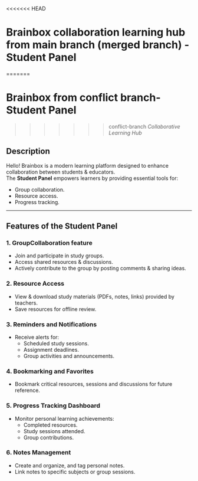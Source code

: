 <<<<<<< HEAD
# Brainbox collaboration learning hub from main branch (merged branch) - Student Panel  
=======
# Brainbox  from conflict branch- Student Panel  
>>>>>>> conflict-branch
*Collaborative Learning Hub*  

## Description  
Hello! Brainbox is a modern learning platform designed to enhance collaboration between students & educators.  
The **Student Panel** empowers learners by providing essential tools for:  
- Group collaboration.  
- Resource access.  
- Progress tracking.

  
  

---

## Features of the Student Panel  
### 1. GroupCollaboration feature  
- Join and participate in study groups.  
- Access shared resources & discussions.  
- Actively contribute to the group by posting comments & sharing ideas.  

### 2. Resource Access  
- View & download study materials (PDFs, notes, links) provided by teachers.  
- Save resources for offline review.  

### 3. Reminders and Notifications  
- Receive alerts for:  
  - Scheduled study sessions.  
  - Assignment deadlines.  
  - Group activities and announcements.  

### 4. Bookmarking and Favorites  
- Bookmark critical resources, sessions and discussions for future reference.  

### 5. Progress Tracking Dashboard  
- Monitor personal learning achievements:  
  - Completed resources.  
  - Study sessions attended.  
  - Group contributions.  

### 6. Notes Management  
- Create and organize, and tag personal notes.  
- Link notes to specific subjects or group sessions.  


